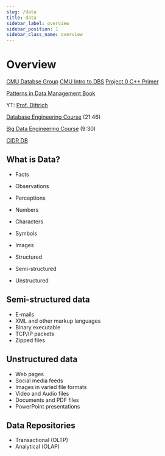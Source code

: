 ```yaml
---
slug: /data
title: data
sidebar_label: overview
sidebar_position: 1
sidebar_class_name: overview
---
```


# Overview

[CMU Databse Group](https://www.youtube.com/@CMUDatabaseGroup)
[CMU Intro to DBS](https://www.youtube.com/playlist?list=PLSE8ODhjZXjbj8BMuIrRcacnQh20hmY9g)
[Project 0 C++ Primer](https://15445.courses.cs.cmu.edu/spring2023/project0/)

[Patterns in Data Management Book](https://bigdata.uni-saarland.de/datenbankenlernen/book.pdf)

YT: [Prof. Dittrich](https://www.youtube.com/@jensdit)

[Database Engineering Course](https://www.youtube.com/watch?v=iwRneX7GIGI) (21:46)

[Big Data Engineering Course](https://www.youtube.com/watch?v=Tyg1FVNq40g) (9:30)

[CIDR DB](https://www.youtube.com/@cidrdb/videos)

## What is Data?
- Facts
- Observations
- Perceptions

- Numbers
- Characters
- Symbols

- Images

- Structured
- Semi-structured
- Unstructured

## Semi-structured data
- E-mails
- XML and other markup languages
- Binary executable
- TCP/IP packets
- Zipped files

## Unstructured data
- Web pages
- Social media feeds
- Images in varied file formats
- Video and Audio files
- Documents and PDF files
- PowerPoint presentations

## Data Repositories
- Transactional (OLTP)
- Analytical (OLAP)
